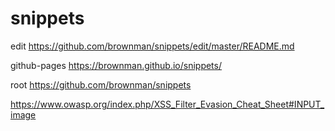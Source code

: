# snippets

edit
https://github.com/brownman/snippets/edit/master/README.md


github-pages
https://brownman.github.io/snippets/

root
https://github.com/brownman/snippets


https://www.owasp.org/index.php/XSS_Filter_Evasion_Cheat_Sheet#INPUT_image
